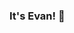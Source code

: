 ### It's Evan! 👋

<!--
**Evan960704/Evan960704** is a ✨ _special_ ✨ repository because its `README.md` (this file) appears on your GitHub profile.

Here are some ideas to get you started:

- 🔭 I was working as a flight attendant  ...
- 🌱 I’m currently learning Anthropology in Humannities of Faculty at Hokkaido University.
- 👯 I’m looking to collaborate on ...
- 🤔 I’m looking for help with ...
- 💬 Ask me about ...
- 📫 How to reach me: ...
- 😄 Pronouns: ...
- ⚡ Fun fact: ...
-->
